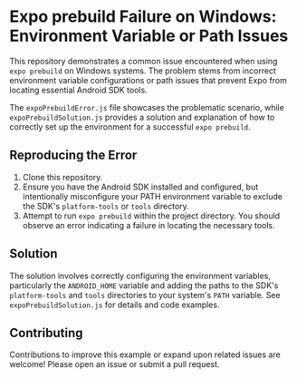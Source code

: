 # Expo prebuild Failure on Windows: Environment Variable or Path Issues

This repository demonstrates a common issue encountered when using `expo prebuild` on Windows systems. The problem stems from incorrect environment variable configurations or path issues that prevent Expo from locating essential Android SDK tools.

The `expoPrebuildError.js` file showcases the problematic scenario, while `expoPrebuildSolution.js` provides a solution and explanation of how to correctly set up the environment for a successful `expo prebuild`. 

## Reproducing the Error

1. Clone this repository.
2. Ensure you have the Android SDK installed and configured, but intentionally misconfigure your PATH environment variable to exclude the SDK's `platform-tools` or `tools` directory. 
3. Attempt to run `expo prebuild` within the project directory.  You should observe an error indicating a failure in locating the necessary tools. 

## Solution

The solution involves correctly configuring the environment variables, particularly the `ANDROID_HOME` variable and adding the paths to the SDK's `platform-tools` and `tools` directories to your system's `PATH` variable.  See `expoPrebuildSolution.js` for details and code examples. 

## Contributing

Contributions to improve this example or expand upon related issues are welcome!  Please open an issue or submit a pull request.